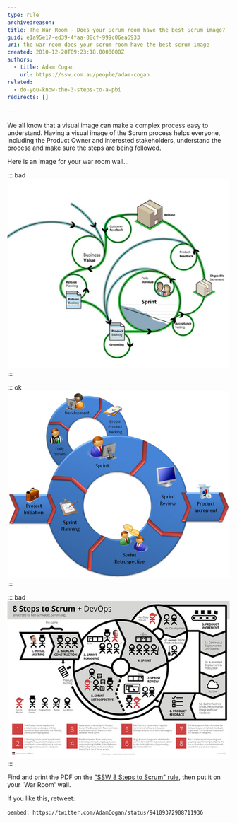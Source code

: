```yaml
---
type: rule
archivedreason: 
title: The War Room - Does your Scrum room have the best Scrum image?
guid: e1a95e17-ed39-4faa-88cf-999c06ea6933
uri: the-war-room-does-your-scrum-room-have-the-best-scrum-image
created: 2010-12-20T09:23:18.0000000Z
authors:
  - title: Adam Cogan
    url: https://ssw.com.au/people/adam-cogan
related: 
  - do-you-know-the-3-steps-to-a-pbi
redirects: []

---
```


We all know that a visual image can make a complex process easy to understand. Having a visual image of the Scrum process helps everyone, including the Product Owner and interested stakeholders, understand the process and make sure the steps are being followed.

Here is an image for your war room wall...  

<!--endintro-->

::: bad  
![Figure: Bad example - This image doesn't include the review and the retro](/rules/the-war-room-does-your-scrum-room-have-the-best-scrum-image/SCRUMImage-bad02.jpg)  
:::

::: ok  
![Figure: OK example - This Scrum image is OK because it includes all the important steps including the Review and the Retro](/rules/the-war-room-does-your-scrum-room-have-the-best-scrum-image/SCRUMImage-good.jpg)  
:::

::: bad
![Figure: Good example - This Scrum image includes all the important steps from the initial meeting to the Review and Retro](/rules/the-war-room-does-your-scrum-room-have-the-best-scrum-image/8Steps_preview.jpg)
:::

Find and print the PDF on the ["SSW 8 Steps to Scrum" rule](/8-steps-to-scrum), then put it on your 'War Room' wall.

If you like this, retweet:  

`oembed: https://twitter.com/AdamCogan/status/94109372908711936`

